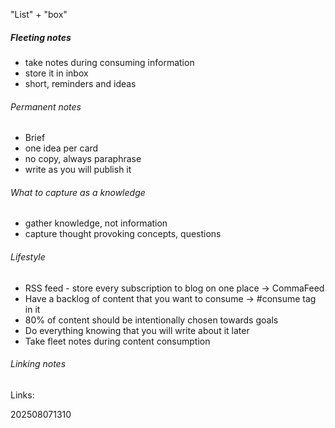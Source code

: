 "List" + "box"

##### Fleeting notes
- take notes during consuming information
- store it in inbox
- short, reminders and ideas

###### Permanent notes
- Brief
- one idea per card
- no copy, always paraphrase
- write as you will publish it

###### What to capture as a knowledge
- gather knowledge, not information
- capture thought provoking concepts, questions

###### Lifestyle 
- RSS feed - store every subscription to blog on one place -> CommaFeed
- Have a backlog of content that you want to consume -> #consume tag in it
- 80% of content should be intentionally chosen towards goals
- Do everything knowing that you will write about it later
- Take fleet notes during content consumption

###### Linking notes


Links:

202508071310

